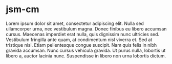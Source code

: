 # jsm-cm

Lorem ipsum dolor sit amet, consectetur adipiscing elit. Nulla sed ullamcorper urna, nec vestibulum magna. Donec finibus eu libero accumsan cursus. Maecenas imperdiet erat nulla, quis dignissim nunc ultricies sed. Vestibulum fringilla ante quam, at condimentum nisl viverra et. Sed at tristique nisi. Etiam pellentesque congue suscipit. Nam quis felis in nibh gravida accumsan. Nunc cursus vehicula gravida. Ut purus nulla, lobortis ut libero a, auctor lacinia nunc. Suspendisse in libero non urna lobortis dictum.

